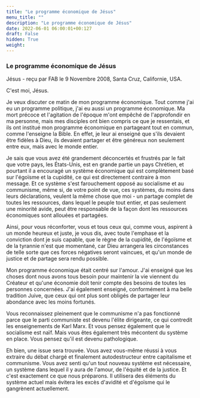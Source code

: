 ```yaml
---
title: "Le programme économique de Jésus"
menu_title: ""
description: "Le programme économique de Jésus"
date: 2022-06-01 06:00:01+00:127
draft: False
hidden: True
weight:
---
```

### Le programme économique de Jésus

Jésus - reçu par FAB le 9 Novembre 2008, Santa Cruz, Californie, USA.

C'est moi, Jésus.

Je veux discuter ce matin de mon programme économique. Tout comme j'ai eu un programme politique, j'ai eu aussi un programme économique. Ma mort précoce et l'agitation de l'époque m'ont empêché de l'approfondir en ma personne, mais mes disciples ont bien compris ce que je ressentais, et ils ont institué mon programme économique en partageant tout en commun, comme l'enseigne la Bible. En effet, je leur ai enseigné que s'ils devaient être fidèles à Dieu, ils devaient partager et être généreux non seulement entre eux, mais avec le monde entier.

Je sais que vous avez été grandement déconcertés et frustrés par le fait que votre pays, les États-Unis, est en grande partie un pays Chrétien, et pourtant il a encouragé un système économique qui est complètement basé sur l'égoïsme et la cupidité, ce qui est directement contraire à mon message. Et ce système s'est farouchement opposé au socialisme et au communisme, même si, de votre point de vue, ces systèmes, du moins dans leurs déclarations, veulent la même chose que moi - un partage complet de toutes les ressources, dans lequel le peuple tout entier, et pas seulement une minorité avide, peut être responsable de la façon dont les ressources économiques sont allouées et partagées.

Ainsi, pour vous réconforter, vous et tous ceux qui, comme vous, aspirent à un monde heureux et juste, je vous dis, avec toute l'emphase et la conviction dont je suis capable, que le règne de la cupidité, de l'égoïsme et de la tyrannie n'est que momentané, car Dieu arrangera les circonstances de telle sorte que ces forces négatives seront vaincues, et qu'un monde de justice et de partage sera rendu possible.

Mon programme économique était centré sur l'amour. J'ai enseigné que les choses dont nous avons tous besoin pour maintenir la vie viennent du Créateur et qu'une économie doit tenir compte des besoins de toutes les personnes concernées. J'ai également enseigné, conformément à ma belle tradition Juive, que ceux qui ont plus sont obligés de partager leur abondance avec les moins fortunés.

Vous reconnaissez pleinement que le communisme n'a pas fonctionné parce que le parti communiste est devenu l'élite dirigeante, ce qui contredit les enseignements de Karl Marx. Et vous pensez également que le socialisme est naïf. Mais vous êtes également très mécontent du système en place. Vous pensez qu'il est devenu pathologique.

Eh bien, une issue sera trouvée. Vous avez vous-même réussi à vous extraire du débat chargé et finalement autodestructeur entre capitalisme et communisme. Vous avez senti qu'un tout nouveau système est nécessaire, un système dans lequel il y aura de l'amour, de l'équité et de la justice. Et c'est exactement ce que nous préparons. Il utilisera des éléments du système actuel mais évitera les excès d'avidité et d'égoïsme qui le gangrènent actuellement.
